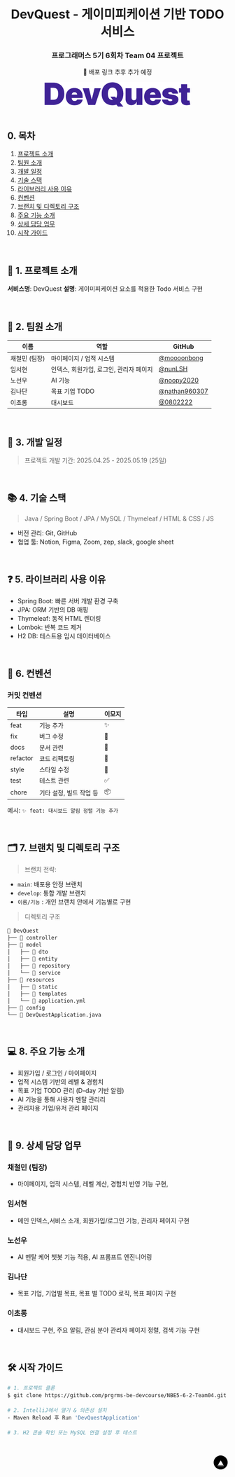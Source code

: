 <div id="top"></div>

<div align='center'>

<h1><b>DevQuest - 게이미피케이션 기반 TODO 서비스</b></h1>
<h3><b>프로그래머스 5기 6회차 Team 04 프로젝트</b></h3>

🔗 배포 링크 추후 추가 예정

<img src="/src/main/resources/static/img/DevQuestLogo.png" alt="DevQuest 로고 이미지"/>

</div>

<br>

## 0. 목차

1. [프로젝트 소개](#1)
2. [팀원 소개](#2)
3. [개발 일정](#3)
4. [기술 스택](#4)
5. [라이브러리 사용 이유](#5)
6. [컨벤션](#6)
7. [브랜치 및 디렉토리 구조](#7)
8. [주요 기능 소개](#8)
9. [상세 담당 업무](#9)
10. [시작 가이드](#10)

<br />

## <span id="1">🚩 1. 프로젝트 소개</span>

**서비스명**: DevQuest
**설명**: 게이미피케이션 요소를 적용한 Todo 서비스 구현

<br>

## <span id="2">🏃 2. 팀원 소개</span>

| 이름       | 역할                                    | GitHub                                             |
| -------- | -----------------------                   | ------------------------------------------------   |
| 채철민 (팀장) | 마이페이지 / 업적 시스템                | [@moooonbong](https://github.com/moooonbong)       |
| 임서현        | 인덱스, 회원가입, 로그인, 관리자 페이지 | [@nunLSH](https://github.com/nunLSH)                |
| 노선우        | AI 기능                               | [@noopy2020](https://github.com/shtjsdn2000)     |
| 김나단        | 목표 기업 TODO                         | [@nathan960307](https://github.com/nathan960307) |
| 이초롱        | 대시보드                               | [@0802222](https://github.com/0802222)           |

<br>

## <span id="3">📅 3. 개발 일정</span>

> 프로젝트 개발 기간: 2025.04.25 - 2025.05.19 (25일)

<br>

## <span id="4">📚 4. 기술 스택</span>

> Java / Spring Boot / JPA / MySQL / Thymeleaf / HTML & CSS / JS

* 버전 관리: Git, GitHub
* 협업 툴: Notion, Figma, Zoom, zep, slack, google sheet

<br>

## <span id="5">❓ 5. 라이브러리 사용 이유</span>

* Spring Boot: 빠른 서버 개발 환경 구축
* JPA: ORM 기반의 DB 매핑
* Thymeleaf: 동적 HTML 렌더링
* Lombok: 반복 코드 제거
* H2 DB: 테스트용 임시 데이터베이스

<br>

## <span id="6">🤝 6. 컨벤션</span>

### 커밋 컨벤션

| 타입       | 설명                 | 이모지 |
| -------- | --------------         | --- |
| feat     | 기능 추가              | ✨   |
| fix      | 버그 수정              | 🐛  |
| docs     | 문서 관련              | 📝  |
| refactor | 코드 리팩토링           | 🔨  |
| style    | 스타일 수정             | 💄  |
| test     | 테스트 관련             | ✅   |
| chore    | 기타 설정, 빌드 작업 등 | 📦  |

예시: `✨ feat: 대시보드 알림 정렬 기능 추가`

<br>

## <span id="7">🗂️ 7. 브랜치 및 디렉토리 구조</span>

> 브랜치 전략:

* `main`: 배포용 안정 브랜치
* `develop`: 통합 개발 브랜치
* `이름/기능` : 개인 브랜치 안에서 기능별로 구현 

> 디렉토리 구조

```
📂 DevQuest
├── 📂 controller
├── 📂 model
│   ├── 📂 dto
│   ├── 📂 entity
│   ├── 📂 repository
│   └── 📂 service
├── 📂 resources
│   ├── 📂 static
│   ├── 📂 templates
│   └── 📄 application.yml
├── 📂 config
└── 📄 DevQuestApplication.java
```

<br>

## <span id="8">💻 8. 주요 기능 소개</span>

* 회원가입 / 로그인 / 마이페이지
* 업적 시스템 기반의 레벨 & 경험치
* 목표 기업 TODO 관리 (D-day 기반 알림)
* AI 기능을 통해 사용자 멘탈 관리리
* 관리자용 기업/유저 관리 페이지

<br>

## <span id="9">📄 9. 상세 담당 업무</span>

### 채철민 (팀장)

* 마이페이지, 업적 시스템, 레벨 계산, 경험치 반영 기능 구현, 

### 임서현

* 메인 인덱스,서비스 소개, 회원가입/로그인 기능, 관리자 페이지 구현

### 노선우

* AI 멘탈 케어 챗봇 기능 적용, AI 프롬프트 엔진니어링


### 김나단

* 목표 기업, 기업별 목표, 목표 별 TODO 로직, 목표 페이지 구현

### 이초롱

* 대시보드 구현, 주요 알림, 관심 분야 관리자 페이지 정렬, 검색 기능 구현

<br>

## <span id="10">🛠️ 시작 가이드</span>

```bash
# 1. 프로젝트 클론
$ git clone https://github.com/prgrms-be-devcourse/NBE5-6-2-Team04.git

# 2. IntelliJ에서 열기 & 의존성 설치
- Maven Reload 후 Run 'DevQuestApplication'

# 3. H2 콘솔 확인 또는 MySQL 연결 설정 후 테스트
```

<br>

<p style='background: black; width: 32px; height: 32px; border-radius: 50%; display: flex; justify-content: center; align-items: center; margin-left: auto;'><a href="#top" style='color: white;'>▲</a></p>

